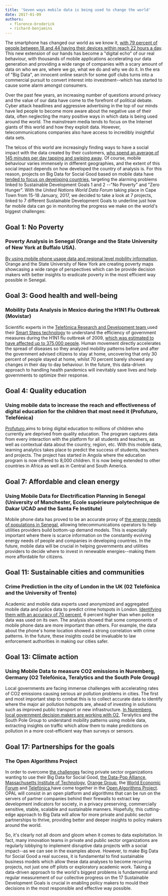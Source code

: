 ```yaml
---
title: 'Seven ways mobile data is being used to change the world'
date: 2017-01-09
authors:
  - florence-broderick
  - richard-benjamins
---
```


The smartphone has changed our world as we know it,
[with 79 percent of people between 18 and 44 having their devices within reach 22 hours a day](http://www.adweek.com/socialtimes/smartphones/480485).
This new extension of our hands has become a "digital echo" of our real
behaviour, with thousands of mobile applications accelerating our data
generation and providing a wide range of companies with a scary amount of data
on who we are, where we go, what we do and why we do it. In the era of "Big
Data", an innocent online search for some golf clubs turns into a commercial
pursuit to convert interest into investment--which has started to cause some
alarm amongst consumers.

Over the past few years, an increasing number of questions around privacy and
the value of our data have come to the forefront of political debate. Cyber
attack headlines and aggressive advertising in the top of our minds have led
people to become more aware about the negative use of their data, often
neglecting the many positive ways in which data is being used around the world.
The mainstream media tends to focus on the Internet giants of this world and how
they exploit data. However, telecommunications companies also have access to
incredibly insightful data sets.

The telcos of this world are increasingly finding ways to have a social impact
with the data created by their customers,
[who spend an average of 145 minutes per day tapping and swiping away](https://blog.dscout.com/mobile-touches).
Of course, mobile behaviour varies immensely in different geographies, and the
extent of this social impact depends on how developed the country of analysis
is. For this reason, projects on Big Data for Social Good based on mobile data
have
[tended to focus on developing countries](http://unstats.un.org/unsd/trade/events/2015/abudhabi/presentations/day3/02/2b%20A-Using%20Big%20Data%20for%20the%20Sustainable%20Development%20Goals%2010222015.pdf),
targeting the alarming problems linked to Sustainable Development Goals 1 and 2
--"No Poverty" and "Zero Hunger". With the _United Nations World Data Forum_
taking place in Cape Town from 15-18 January, 2017, we decided to take a look at
7 projects, linked to 7 different Sustainable Development Goals to underline
just how far mobile data can go in monitoring the progress we make on the
world's biggest challenges:

## Goal 1: No Poverty

### Poverty Analysis in Senegal (Orange and the State University of New York at Buffalo USA).

[By using mobile phone usage data and regional level mobility information,](http://d4d.orange.com/content/download/43330/405662/version/3/file/D4Dchallenge_leaflet_A4_V2Eweblite.pdf)
Orange and the State University of New York are creating poverty maps showcasing
a wide range of perspectives which can be provide decision makers with better
insights to eradicate poverty in the most efficient way possible in Senegal.

## Goal 3: Good health and well-being

### Mobility Data Analysis in Mexico during the H1N1 Flu Outbreak (Movistar)

Scientific experts in the
[Telefónica Research and Development team ](http://www.vanessafriasmartinez.org/uploads/epidemics.pdf)used
their
[Smart Steps technology](https://www.luca-d3.com/business-insights/index.html)
to understand the efficiency of government measures during the H1N1 flu outbreak
of 2009,
[which was estimated to have affected up to 375,000 people](http://journals.plos.org/plosone/article?id=10.1371/journal.pone.0006895).
Human movement directly accelerates the spread of diseases so they analyzed
mobility patterns before and after the government advised citizens to stay at
home, uncovering that only 30 percent of people stayed at home, whilst 70
percent barely showed any changes in their day to day behaviour. In the future,
this data-driven approach to handling health pandemics will inevitably save
lives and help governments to optimize their response.

## Goal 4: Quality education

### Using mobile data to increase the reach and effectiveness of digital education for the children that most need it (Profuturo, Telefónica)

[Profuturo ](https://fundacionprofuturo.org/web/general-navigation/aula-digital)
aims to bring digital education to millions of children who currently are
deprived from quality education. The program captures data from every
interaction with the platform for all students and teachers, as well as
contextual data about the country, region, etc. With this mobile data, learning
analytics takes place to predict the success of students, teachers and projects.
The project has started in Angola where the education program is now offered to
8,000 children. It is now being extended to other countries in Africa as well as
in Central and South America.

## Goal 7: Affordable and clean energy

### Using Mobile Data for Electrification Planning in Senegal (University of Manchester, Ecole supérieure polytechnique de Dakar UCAD and the Santa Fe Institute)

Mobile phone data has proved to be an accurate proxy of
[the energy needs of populations in Senegal](http://d4d.orange.com/content/download/43330/405662/version/3/file/D4Dchallenge_leaflet_A4_V2Eweblite.pdf),
allowing telecommunications operators to help utilities providers build
bottom-up demand models. This is especially important where there is scarce
information on the constantly evolving energy needs of people and companies in
developing countries. In the future, mobile data will be crucial in helping
governments and utilities providers to decide where to invest in renewable
energies--making them more affordable for citizens.

## Goal 11: Sustainable cities and communities

### Crime Prediction in the city of London in the UK (02 Telefónica and the University of Trento)

Academic and mobile data experts used anonymized and aggregated mobile data and
police data to predict crime hotspots in London.
[Identifying them with an accuracy of 70 percent](https://medium.com/the-physics-arxiv-blog/londons-future-crime-hot-spots-predicted-using-mobile-phone-data-ae869a2e67ab#.wcysd1n5x),
6 percent higher than when police data was used on its own. The analysis showed
that some components of mobile phone data are more important than others. For
example, the data about the phone's home location showed a strong correlation
with crime patterns. In the future, these insights could be invaluable to law
enforcement authorities in making our cities safer.

## Goal 13: Climate action

### Using Mobile Data to measure CO2 emissions in Nuremberg, Germany (O2 Telefónica, Teralytics and the South Pole Group)

Local governments are facing immense challenges with accelerating rates of CO2
emissions causing serious air pollution problems in cities. The first and most
important step to combat this is to collect accurate data to identify where the
major air pollution hotspots are, ahead of investing in solutions such as
improved public transport or new infrastructure.
[In Nuremberg, local government decision makers are working with O2](http://data-speaks.luca-d3.com/2016/11/can-mobile-data-combat-climate-change.html),
Teralytics and the South Pole Group to understand mobility patterns using mobile
data, extracting insights on traffic which allow them to make predictions on
pollution in a more cost-efficient way than surveys or sensors.

## Goal 17: Partnerships for the goals

### The Open Algorithms Project

In order to overcome
[the challenges](http://data-speaks.luca-d3.com/2016/10/the-6-challenges-of-big-data-for-social.html)
facing private sector organizations wanting to use their Big Data for Social
Good, [the Data-Pop Alliance](http://datapopalliance.org/),
[Massachusetts Institute of Technology](http://web.mit.edu/),
[Orange Group](http://www.orange.com/en/home), the
[World Economic Forum](https://www.weforum.org/) and
[Telefónica ](https://www.telefonica.com/es)have come together in the
[Open Algorithms Project](http://www.opalproject.org/collaborators/). OPAL will
consist in an open platform and algorithms that can be run on the servers of
partner companies behind their firewalls to extract key development indicators
for society, in a privacy preserving, commercially sensitive, stable, scalable
and sustainable manners. Hopefully, this cutting-edge approach to Big Data will
allow for more private and public sector partnerships to thrive, providing
better and deeper insights to policy makers around the world.

So, it's clearly not all doom and gloom when it comes to data exploitation. In
fact, many innovation teams in private and public sector organizations are
regularly lobbying to implement disruptive data projects with a social
impact--as we can see in the examples above. However, to make Big Data for
Social Good a real success, it is fundamental to find sustainable business
models which allow these data analyses to become recurring projects, not just
one off pilots or exploratory academic work. Taking a data-driven approach to
the world's biggest problems is fundamental and regular measurement of our
collective progress on the 17 Sustainable Development Goals is crucial in
enabling policy makers to mould their decisions in the most responsible and
effective way possible.
